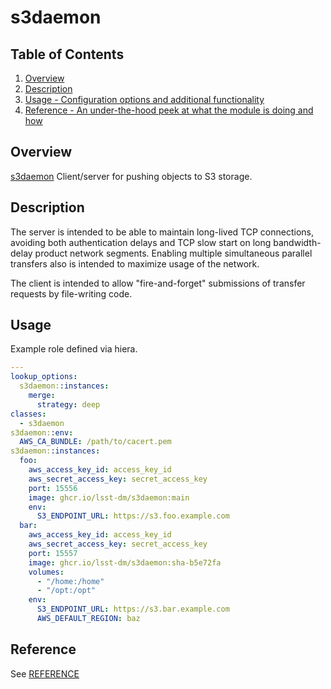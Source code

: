 # s3daemon

## Table of Contents

1. [Overview](#overview)
1. [Description](#description)
1. [Usage - Configuration options and additional functionality](#usage)
1. [Reference - An under-the-hood peek at what the module is doing and how](#reference)

## Overview

[s3daemon](https://github.com/lsst-dm/s3daemon/) Client/server for pushing objects to S3 storage.

## Description

The server is intended to be able to maintain long-lived TCP connections, avoiding both authentication delays and TCP slow start on long bandwidth-delay product network segments.
Enabling multiple simultaneous parallel transfers also is intended to maximize usage of the network.

The client is intended to allow "fire-and-forget" submissions of transfer requests by file-writing code.

## Usage

Example role defined via hiera.

```yaml
---
lookup_options:
  s3daemon::instances:
    merge:
      strategy: deep
classes:
  - s3daemon
s3daemon::env:
  AWS_CA_BUNDLE: /path/to/cacert.pem
s3daemon::instances:
  foo:
    aws_access_key_id: access_key_id
    aws_secret_access_key: secret_access_key
    port: 15556
    image: ghcr.io/lsst-dm/s3daemon:main
    env:
      S3_ENDPOINT_URL: https://s3.foo.example.com
  bar:
    aws_access_key_id: access_key_id
    aws_secret_access_key: secret_access_key
    port: 15557
    image: ghcr.io/lsst-dm/s3daemon:sha-b5e72fa
    volumes:
      - "/home:/home"
      - "/opt:/opt"
    env:
      S3_ENDPOINT_URL: https://s3.bar.example.com
      AWS_DEFAULT_REGION: baz
```

## Reference

See [REFERENCE](REFERENCE.md)
